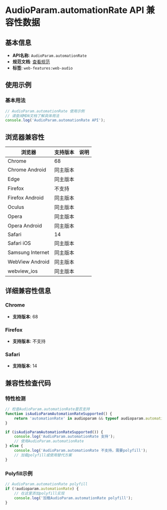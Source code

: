 # AudioParam.automationRate API 兼容性数据

## 基本信息

- **API名称**: `AudioParam.automationRate`
- **规范文档**: [查看规范](https://webaudio.github.io/web-audio-api/#dom-audioparam-automationrate)
- **标签**: `web-features:web-audio`

## 使用示例

### 基本用法

```javascript
// AudioParam.automationRate 使用示例
// 请查阅MDN文档了解具体用法
console.log('AudioParam.automationRate API');
```

## 浏览器兼容性

| 浏览器 | 支持版本 | 说明 |
|--------|----------|------|
| Chrome | 68 |  |
| Chrome Android | 同主版本 |  |
| Edge | 同主版本 |  |
| Firefox | 不支持 |  |
| Firefox Android | 同主版本 |  |
| Oculus | 同主版本 |  |
| Opera | 同主版本 |  |
| Opera Android | 同主版本 |  |
| Safari | 14 |  |
| Safari iOS | 同主版本 |  |
| Samsung Internet | 同主版本 |  |
| WebView Android | 同主版本 |  |
| webview_ios | 同主版本 |  |

## 详细兼容性信息

### Chrome

- **支持版本**: 68

### Firefox

- **支持版本**: 不支持

### Safari

- **支持版本**: 14

## 兼容性检查代码

### 特性检测

```javascript
// 检查AudioParam.automationRate是否支持
function isAudioParamAutomationRateSupported() {
    return 'automationRate' in audioparam && typeof audioparam.automationRate === 'function';
}

if (isAudioParamAutomationRateSupported()) {
    console.log('AudioParam.automationRate 支持');
    // 使用AudioParam.automationRate
} else {
    console.log('AudioParam.automationRate 不支持，需要polyfill');
    // 加载polyfill或使用替代方案
}
```

### Polyfill示例

```javascript
// AudioParam.automationRate polyfill
if (!audioparam.automationRate) {
    // 在这里添加polyfill实现
    console.log('加载AudioParam.automationRate polyfill');
}
```

